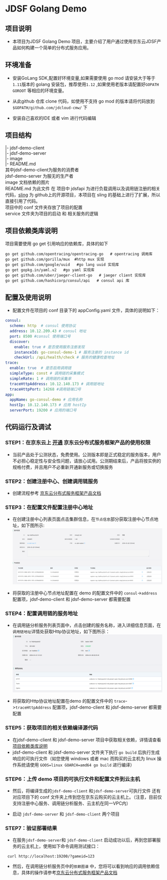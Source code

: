 # JDSF Golang Demo

## 项目说明

* 本项目为JDSF Golang Demo 项目，主要介绍了用户通过使用京东云JDSF产品如何构建一个简单的分布式服务应用。

## 环境准备

* 安装GoLang SDK,配置好环境变量,如果需要使用 go mod 请安装大于等于 `1.11`版本的 golang 安装包，推荐使用`1.12` ,如果使用老版本请配置好`GOPATH` `GOROOT` 等相应的环境变量。

* 从此github 仓库 clone 代码，如使用不支持 go mod 的版本请将代码放到 `$GOPATH/github.com/jdcloud-cmw/` 下

* 安装自己喜欢的IDE 或者 vim 进行代码编辑

## 项目结构

|- jdsf-demo-client  
|- jdsf-demo-server  
|- image  
|- README.md  
其中jdsf-demo-client为服务的消费者  
jdsf-demo-server 为服无的生产者  
image  文档依赖的图片  
README.md 为此文件
在 项目中 jdsfapi 为进行负载调用以及调用链注册的相关代码，[sling](https://github.com/dghubble/sling) 为 github上的开源项目，本项目在 sling 的基础上进行了扩展，所以直接引用了代码。  
项目中的 conf 文件夹存放了项目的配置  
service 文件夹为项目的启动 和 相关服务的逻辑

## 项目依赖类库说明

项目需要使用 go get 引用响应的依赖库，具体的如下

```shell
go get github.com/opentracing/opentracing-go   # opentracing 调用库
go get github.com/gorilla/mux  #http mux 实现  
go get github.com/google/uuid   #go lang uuid 实现库
go get gopkg.in/yaml.v2   #go yaml 实现库
go get github.com/uber/jaeger-client-go   # jaeger client 实现库
go get github.com/hashicorp/consul/api   # consul api 库
```

## 配置及使用说明

* 配置文件在项目的 conf 目录下的 appConfig.yaml 文件，具体的说明如下：  

```yaml
consul:
  scheme: http  # consul 使用协议
  address: 10.12.209.43 # consul 地址
  port: 8500 #consul 使用端口号
  discover:
    enable: true # 是否使用服务注册发现
    instanceId: go-consul-demo-1 # 服务注册的 instance id
    checkUrl: /api/health/check # 服务的健康检查地址
trace:
  enable: true  # 是否启用调用链
  simpleType: const # 调用链的采集模式
  simpleRate: 1 # 调用链的采集率
  traceHttpAddress: 10.12.140.173 # 调用链地址
  traceHttpPort: 14268 #调用链端口号
app:
  appName: go-consul-demo # 应用名称
  hostIp: 10.12.140.173 # 应用 hostIp
  serverPort: 19200 # 应用的端口号
```

## 代码运行及调试

### STEP1：在京东云上 [开通](https://www.jdcloud.com/cn/public/testApply/jdsf) 京东云分布式服务框架产品的使用权限

* 当前产品处于公测状态，免费使用。公测版本即是正式稳定的服务版本，用户不必担心稳定性与安全性问题，请放心试用。公测期结束后，产品将按实例的规格付费，并且用户不必重新开通新服务或切换服务

### STEP2：创建注册中心、创建调用链服务

* 创建流程参考 [京东云分布式服务框架产品文档](https://docs.jdcloud.com/cn/jd-distributed-service-framework/product-overview)


### STEP3：在配置文件配置注册中心地址

* 在创建注册中心列表页面点击集群信息，在`节点信息`部分获取注册中心节点地址，如下图所示: ![注册中心详情](./image/registrydetail.jpg "注册中心详情")

* 将获取的注册中心节点地址配置在 demo 的配置文件中的  `consul`->`address` 配置项，jdsf-demo-client 和 jdsf-demo-server 都需要配置

### STEP4：配置调用链的服务地址

* 在调用链分析服务列表页面中，点击创建的服务名称，进入详细信息页面，在`调用链地址`详情处获取Http协议地址，如下图所示：![调用链分析服务详情](./image/tracedetail.png "调用链分析服务详情")

* 将获取的Http协议地址配置在demo 的配置文件中的  `trace`->`traceHttpAddress` 配置项，jdsf-demo-client 和 jdsf-demo-server 都需要配置

### STEP5：获取项目的相关依赖编译源代码

* 在jdsf-demo-client 和 jdsf-demo-server 项目中获取相关依赖，详情请查看[项目依赖类库说明](#项目依赖类库说明)
* jdsf-demo-client 和 jdsf-demo-server 文件夹下执行 `go build` 后执行生成响应的可执行文件（如您使用 windows 或者 mac 而购买的云主机为 linux 操作系统请使用 `GOOS=linux GOARCH=amd64 go build` 进行编译）

### STEP6：上传 demo 项目的可执行文件和配置文件到云主机

* 然后，将编译生成的`jdsf-demo-client` 和`jdsf-demo-server`可执行文件 还有对应项目下的 conf 文件夹上传到您在京东云购买的云主机上。（注意，目前仅支持注册中心服务、调用链分析服务、云主机在同一VPC内）

* 启动 `jdsf-demo-server` 和 `jdsf-demo-client` 两个项目

### STEP7：验证部署结果

* 在服务`jdsf-demo-server`和 `jdsf-demo-client` 启动成功以后，再到您部署服务的云主机上，使用如下命令调用测试接口：

```shell
 curl http://localhost:19200/?gameid=123
 ```

* 然后，在调用链分析服务页中的`依赖图谱` 中，您将可以看到响应的调用依赖信息，具体的操作请参考[京东云分布式服务框架产品文档](https://docs.jdcloud.com/cn/jd-distributed-service-framework/product-overview)
